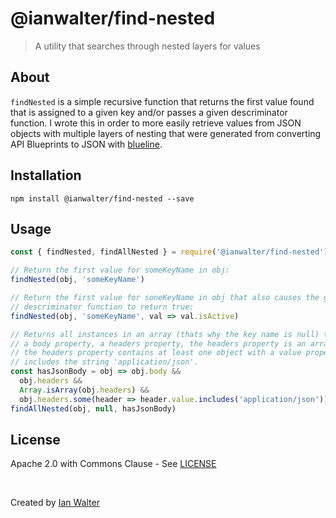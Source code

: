 # @ianwalter/find-nested
> A utility that searches through nested layers for values

## About

`findNested` is a simple recursive function that returns the first value found
that is assigned to a given key and/or passes a given descriminator function.
I wrote this in order to more easily retrieve values from JSON objects with
multiple layers of nesting that were generated from converting API Blueprints to
JSON with [blueline](https://github.com/ianwalter/blueline).

## Installation

```console
npm install @ianwalter/find-nested --save
```

## Usage

```js
const { findNested, findAllNested } = require('@ianwalter/find-nested')

// Return the first value for someKeyName in obj:
findNested(obj, 'someKeyName')

// Return the first value for soneKeyName in obj that also causes the given
// descriminator function to return true:
findNested(obj, 'someKeyName', val => val.isActive)

// Returns all instances in an array (thats why the key name is null) that have
// a body property, a headers property, the headers property is an array, and
// the headers property contains at least one object with a value property that
// includes the string 'application/json'.
const hasJsonBody = obj => obj.body &&
  obj.headers &&
  Array.isArray(obj.headers) &&
  obj.headers.some(header => header.value.includes('application/json'))
findAllNested(obj, null, hasJsonBody)
```

## License

Apache 2.0 with Commons Clause - See [LICENSE][licenseUrl]

&nbsp;

Created by [Ian Walter](https://iankwalter.com)

[licenseUrl]: https://github.com/ianwalter/find-nested/blob/master/LICENSE
